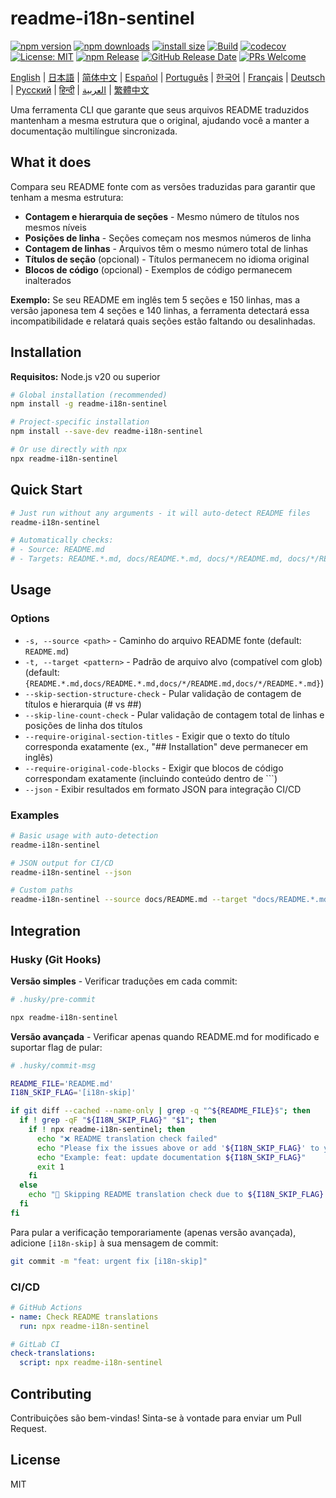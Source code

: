 # readme-i18n-sentinel

[![npm version](https://img.shields.io/npm/v/readme-i18n-sentinel.svg)](https://www.npmjs.com/package/readme-i18n-sentinel)
[![npm downloads](https://img.shields.io/npm/dm/readme-i18n-sentinel.svg)](https://www.npmjs.com/package/readme-i18n-sentinel)
[![install size](https://packagephobia.com/badge?p=readme-i18n-sentinel)](https://packagephobia.com/result?p=readme-i18n-sentinel)
[![Build](https://github.com/sugurutakahashi-1234/readme-i18n-sentinel/actions/workflows/ci-push-main.yml/badge.svg)](https://github.com/sugurutakahashi-1234/readme-i18n-sentinel/actions/workflows/ci-push-main.yml)
[![codecov](https://codecov.io/gh/sugurutakahashi-1234/readme-i18n-sentinel/graph/badge.svg)](https://codecov.io/gh/sugurutakahashi-1234/readme-i18n-sentinel)
[![License: MIT](https://img.shields.io/badge/License-MIT-yellow.svg)](https://opensource.org/licenses/MIT)
[![npm Release](https://github.com/sugurutakahashi-1234/readme-i18n-sentinel/actions/workflows/cd-npm-release.yml/badge.svg)](https://github.com/sugurutakahashi-1234/readme-i18n-sentinel/actions/workflows/cd-npm-release.yml)
[![GitHub Release Date](https://img.shields.io/github/release-date/sugurutakahashi-1234/readme-i18n-sentinel)](https://github.com/sugurutakahashi-1234/readme-i18n-sentinel/releases)
[![PRs Welcome](https://img.shields.io/badge/PRs-welcome-brightgreen.svg)](https://github.com/sugurutakahashi-1234/readme-i18n-sentinel/pulls)

[English](README.md) | [日本語](README.ja.md) | [简体中文](README.zh-CN.md) | [Español](README.es.md) | [Português](README.pt-BR.md) | [한국어](README.ko.md) | [Français](README.fr.md) | [Deutsch](README.de.md) | [Русский](README.ru.md) | [हिन्दी](README.hi.md) | [العربية](README.ar.md) | [繁體中文](README.zh-TW.md)

Uma ferramenta CLI que garante que seus arquivos README traduzidos mantenham a mesma estrutura que o original, ajudando você a manter a documentação multilíngue sincronizada.

## What it does

Compara seu README fonte com as versões traduzidas para garantir que tenham a mesma estrutura:
- **Contagem e hierarquia de seções** - Mesmo número de títulos nos mesmos níveis
- **Posições de linha** - Seções começam nos mesmos números de linha
- **Contagem de linhas** - Arquivos têm o mesmo número total de linhas
- **Títulos de seção** (opcional) - Títulos permanecem no idioma original
- **Blocos de código** (opcional) - Exemplos de código permanecem inalterados

**Exemplo:** Se seu README em inglês tem 5 seções e 150 linhas, mas a versão japonesa tem 4 seções e 140 linhas, a ferramenta detectará essa incompatibilidade e relatará quais seções estão faltando ou desalinhadas.

## Installation

**Requisitos:** Node.js v20 ou superior

```bash
# Global installation (recommended)
npm install -g readme-i18n-sentinel

# Project-specific installation
npm install --save-dev readme-i18n-sentinel

# Or use directly with npx
npx readme-i18n-sentinel
```

## Quick Start

```bash
# Just run without any arguments - it will auto-detect README files
readme-i18n-sentinel

# Automatically checks:
# - Source: README.md
# - Targets: README.*.md, docs/README.*.md, docs/*/README.md, docs/*/README.*.md
```

## Usage

### Options

- `-s, --source <path>` - Caminho do arquivo README fonte (default: `README.md`)
- `-t, --target <pattern>` - Padrão de arquivo alvo (compatível com glob) (default: `{README.*.md,docs/README.*.md,docs/*/README.md,docs/*/README.*.md}`)
- `--skip-section-structure-check` - Pular validação de contagem de títulos e hierarquia (# vs ##)
- `--skip-line-count-check` - Pular validação de contagem total de linhas e posições de linha dos títulos
- `--require-original-section-titles` - Exigir que o texto do título corresponda exatamente (ex., "## Installation" deve permanecer em inglês)
- `--require-original-code-blocks` - Exigir que blocos de código correspondam exatamente (incluindo conteúdo dentro de ```)
- `--json` - Exibir resultados em formato JSON para integração CI/CD

### Examples

```bash
# Basic usage with auto-detection
readme-i18n-sentinel

# JSON output for CI/CD
readme-i18n-sentinel --json

# Custom paths
readme-i18n-sentinel --source docs/README.md --target "docs/README.*.md"
```

## Integration

### Husky (Git Hooks)

**Versão simples** - Verificar traduções em cada commit:
```bash
# .husky/pre-commit

npx readme-i18n-sentinel
```

**Versão avançada** - Verificar apenas quando README.md for modificado e suportar flag de pular:
```bash
# .husky/commit-msg

README_FILE='README.md'
I18N_SKIP_FLAG='[i18n-skip]'

if git diff --cached --name-only | grep -q "^${README_FILE}$"; then
  if ! grep -qF "${I18N_SKIP_FLAG}" "$1"; then
    if ! npx readme-i18n-sentinel; then
      echo "❌ README translation check failed"
      echo "Please fix the issues above or add '${I18N_SKIP_FLAG}' to your commit message to skip this check."
      echo "Example: feat: update documentation ${I18N_SKIP_FLAG}"
      exit 1
    fi
  else
    echo "📖 Skipping README translation check due to ${I18N_SKIP_FLAG} flag"
  fi
fi
```

Para pular a verificação temporariamente (apenas versão avançada), adicione `[i18n-skip]` à sua mensagem de commit:
```bash
git commit -m "feat: urgent fix [i18n-skip]"
```

### CI/CD

```yaml
# GitHub Actions
- name: Check README translations
  run: npx readme-i18n-sentinel

# GitLab CI
check-translations:
  script: npx readme-i18n-sentinel
```

## Contributing

Contribuições são bem-vindas! Sinta-se à vontade para enviar um Pull Request.

## License

MIT